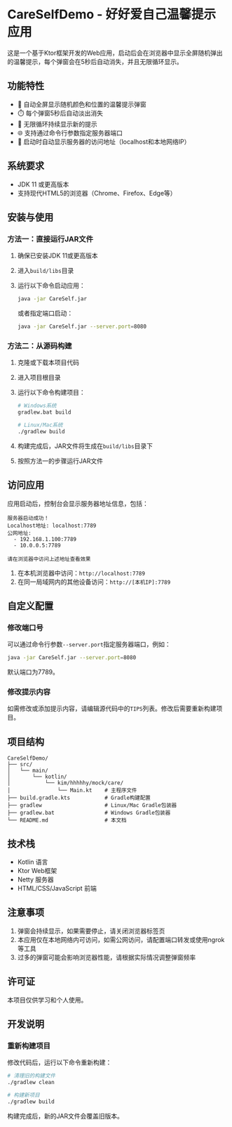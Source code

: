 # CareSelfDemo - 好好爱自己温馨提示应用

这是一个基于Ktor框架开发的Web应用，启动后会在浏览器中显示全屏随机弹出的温馨提示，每个弹窗会在5秒后自动消失，并且无限循环显示。

## 功能特性

- 🌼 自动全屏显示随机颜色和位置的温馨提示弹窗
- ⏱️ 每个弹窗5秒后自动淡出消失
- 🔄 无限循环持续显示新的提示
- 🌐 支持通过命令行参数指定服务器端口
- 📡 启动时自动显示服务器的访问地址（localhost和本地网络IP）

## 系统要求

- JDK 11 或更高版本
- 支持现代HTML5的浏览器（Chrome、Firefox、Edge等）

## 安装与使用

### 方法一：直接运行JAR文件

1. 确保已安装JDK 11或更高版本
2. 进入`build/libs`目录
3. 运行以下命令启动应用：
   
   ```bash
   java -jar CareSelf.jar
   ```
   
   或者指定端口启动：
   
   ```bash
   java -jar CareSelf.jar --server.port=8080
   ```

### 方法二：从源码构建

1. 克隆或下载本项目代码
2. 进入项目根目录
3. 运行以下命令构建项目：
   
   ```bash
   # Windows系统
   gradlew.bat build
   
   # Linux/Mac系统
   ./gradlew build
   ```
4. 构建完成后，JAR文件将生成在`build/libs`目录下
5. 按照方法一的步骤运行JAR文件

## 访问应用

应用启动后，控制台会显示服务器地址信息，包括：

```
服务器启动成功！
Localhost地址: localhost:7789
公网地址:
  - 192.168.1.100:7789
  - 10.0.0.5:7789

请在浏览器中访问上述地址查看效果
```

1. 在本机浏览器中访问：`http://localhost:7789`
2. 在同一局域网内的其他设备访问：`http://[本机IP]:7789`

## 自定义配置

### 修改端口号

可以通过命令行参数`--server.port`指定服务器端口，例如：

```bash
java -jar CareSelf.jar --server.port=8080
```

默认端口为7789。

### 修改提示内容

如需修改或添加提示内容，请编辑源代码中的`TIPS`列表。修改后需要重新构建项目。

## 项目结构

```
CareSelfDemo/
├── src/
│   └── main/
│       └── kotlin/
│           └── kim/hhhhhy/mock/care/
│               └── Main.kt    # 主程序文件
├── build.gradle.kts           # Gradle构建配置
├── gradlew                    # Linux/Mac Gradle包装器
├── gradlew.bat                # Windows Gradle包装器
└── README.md                  # 本文档
```

## 技术栈

- Kotlin 语言
- Ktor Web框架
- Netty 服务器
- HTML/CSS/JavaScript 前端

## 注意事项

1. 弹窗会持续显示，如果需要停止，请关闭浏览器标签页
2. 本应用仅在本地网络内可访问，如需公网访问，请配置端口转发或使用ngrok等工具
3. 过多的弹窗可能会影响浏览器性能，请根据实际情况调整弹窗频率

## 许可证

本项目仅供学习和个人使用。

## 开发说明

### 重新构建项目

修改代码后，运行以下命令重新构建：

```bash
# 清理旧的构建文件
./gradlew clean

# 构建新项目
./gradlew build
```

构建完成后，新的JAR文件会覆盖旧版本。